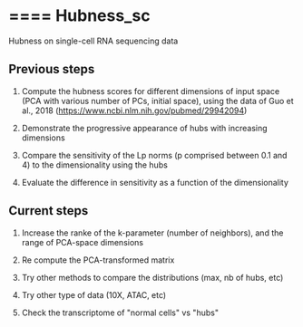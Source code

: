 ====
Hubness_sc
====

Hubness on single-cell RNA sequencing data

Previous steps
-----------
1. Compute the hubness scores for different dimensions of input space (PCA with various number of PCs, initial space), using the data of Guo et al., 2018 (https://www.ncbi.nlm.nih.gov/pubmed/29942094)

2. Demonstrate the progressive appearance of hubs with increasing dimensions

3. Compare the sensitivity of the Lp norms (p comprised between 0.1 and 4) to the dimensionality using the hubs

4. Evaluate the difference in sensitivity as a function of the dimensionality

Current steps
-----------
1. Increase the ranke of the k-parameter (number of neighbors), and the range of PCA-space dimensions

2. Re compute the PCA-transformed matrix

3. Try other methods to compare the distributions (max, nb of hubs, etc)

4. Try other type of data (10X, ATAC, etc)

5. Check the transcriptome of "normal cells" vs "hubs"
